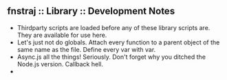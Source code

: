 ## fnstraj :: Library :: Development Notes

* Thirdparty scripts are loaded before any of these library scripts are. They are available for use here.
* Let's just not do globals. Attach every function to a parent object of the same name as the file. Define every var with var.
* Async.js all the things! Seriously. Don't forget why you ditched the Node.js version. Callback hell.
* 